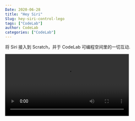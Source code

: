 ```yaml
---
Date: 2020-06-28
title: "Hey Siri"
Slug: hey-siri-control-lego
tags: ["CodeLab"]
author: CodeLab
categories: ["CodeLab"]
---
```


将 Siri 接入到 Scratch，并于 CodeLab 可编程空间里的一切互动.

<!--more-->

<video width=80% src="https://adapter.codelab.club/video/1593431022011083.mp4" controls="controls"></video>
